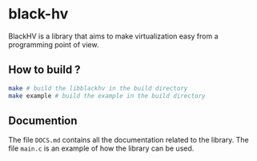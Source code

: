 # black-hv

BlackHV is a library that aims to make virtualization easy from a programming point of view.

## How to build ?

```sh
make # build the libblackhv in the build directory
make example # build the example in the build directory
```

## Documention

The file `DOCS.md` contains all the documentation related to the library. The file `main.c` is an example of how the library can be used.